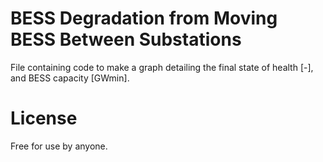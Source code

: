 # BESS Degradation from Moving BESS Between Substations

File containing code to make a graph detailing the final state of health [-], and BESS capacity [GWmin].

# License

Free for use by anyone.
